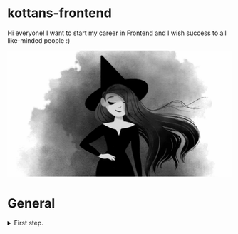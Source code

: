 # kottans-frontend
Hi everyone! 
I want to start my career in Frontend and I wish success to all like-minded people :)

![Witch](https://github.com/AnzhelikaKh/kottans-frontend/blob/main/Img/Witch.jpg)

# General
<details>
<summary>First step.</summary>

## Git Basics

Well, the first step has been taken!
It was my first time using Git and it turned out pretty good.
The task report (screenshots) are in the ["Img_Git"](https://github.com/AnzhelikaKh/kottans-frontend/tree/main/Img/Img_Git) folder.


## Linux CLI, and HTTP

Thanks to [Linux Survival](https://linuxsurvival.com/linux-tutorial-introduction/), I consolidated my knowledge of Linux commands. I even learned how to use the command to throw a file for printing (including a specific printer), it was something new for me :)
Also, two articles on the work and structure of HTTP were a little boring, but useful)
The task report (screenshots) are in the ["task_linux_cli"](https://github.com/AnzhelikaKh/kottans-frontend/tree/main/Img/task_linux_cli) folder.

</details>
